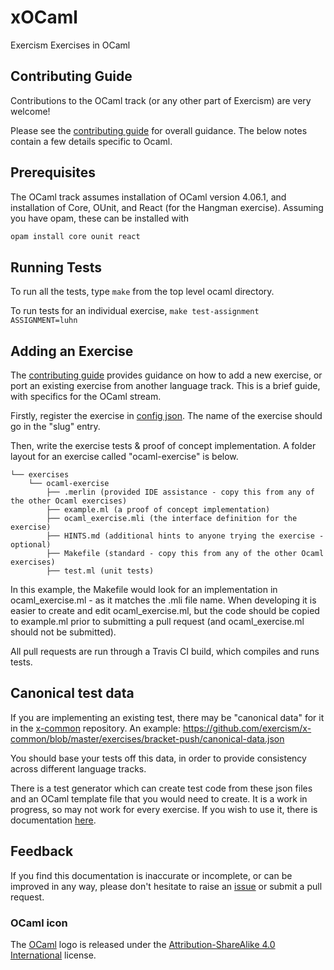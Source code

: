 # xOCaml

Exercism Exercises in OCaml

## Contributing Guide

Contributions to the OCaml track (or any other part of Exercism) are very welcome!

Please see the [contributing guide](https://github.com/exercism/docs/blob/master/contributing-to-language-tracks/README.md) for overall guidance. The below
notes contain a few details specific to Ocaml.

## Prerequisites

The OCaml track assumes installation of OCaml version 4.06.1, and installation of Core, OUnit, and React (for the Hangman exercise).
Assuming you have opam, these can be installed with
```bash
opam install core ounit react
```

## Running Tests

To run all the tests, type `make` from the top level ocaml directory.

To run tests for an individual exercise, `make test-assignment ASSIGNMENT=luhn`

## Adding an Exercise

The [contributing guide](https://github.com/exercism/docs/blob/master/contributing-to-language-tracks/README.md) provides guidance on
how to add a new exercise, or port an existing exercise from another language track. This is a brief guide, with specifics for the OCaml stream.

Firstly, register the exercise in [config json](https://github.com/exercism/docs/blob/master/contributing-to-language-tracks/README.md#configjson). The name of the exercise should go in the "slug" entry.

Then, write the exercise tests & proof of concept implementation.
A folder layout for an exercise called "ocaml-exercise" is below.

```
└── exercises
    └── ocaml-exercise
        ├── .merlin (provided IDE assistance - copy this from any of the other Ocaml exercises)
        ├── example.ml (a proof of concept implementation)
        ├── ocaml_exercise.mli (the interface definition for the exercise)
        ├── HINTS.md (additional hints to anyone trying the exercise - optional)
        ├── Makefile (standard - copy this from any of the other Ocaml exercises)
        ├── test.ml (unit tests)
```
In this example, the Makefile would look for an implementation in ocaml_exercise.ml - as it matches the .mli file name. When developing it is easier to create and edit ocaml_exercise.ml, but the code should be copied to example.ml prior to submitting a pull request (and ocaml_exercise.ml should not be submitted).  

All pull requests are run through a Travis CI build, which compiles and runs tests.

## Canonical test data

If you are implementing an existing test, there may be "canonical data" for it in the [x-common](https://github.com/exercism/x-common) repository.
An example: https://github.com/exercism/x-common/blob/master/exercises/bracket-push/canonical-data.json

You should base your tests off this data, in order to provide consistency across different language tracks.

There is a test generator which can create test code from these json files and an OCaml template file that you 
would need to create. It is a work in progress, so may not work for every exercise. If you wish to use it, there
is documentation [here](tools/test-generator/README.md).

## Feedback

If you find this documentation is inaccurate or incomplete, or can be improved in any way, please don't hesitate to raise an [issue](https://github.com/exercism/ocaml/issues) or submit a pull request.


### OCaml icon
The [OCaml](https://ocaml.org) logo is released under the [Attribution-ShareAlike 4.0 International](https://creativecommons.org/licenses/by-sa/4.0/) license.
